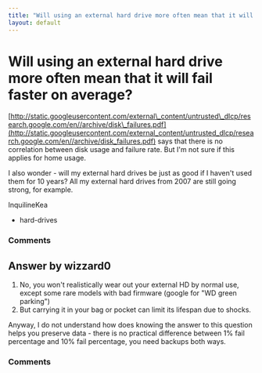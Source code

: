 ```yaml
---
title: "Will using an external hard drive more often mean that it will fail faster on average?"
layout: default
---
```

Will using an external hard drive more often mean that it will fail faster on average?
=====================
[http://static.googleusercontent.com/external\_content/untrusted\_dlcp/research.google.com/en//archive/disk\_failures.pdf](http://static.googleusercontent.com/external_content/untrusted_dlcp/research.google.com/en//archive/disk_failures.pdf)
says that there is no correlation between disk usage and failure rate.
But I'm not sure if this applies for home usage.

I also wonder - will my external hard drives be just as good if I
haven't used them for 10 years? All my external hard drives from 2007
are still going strong, for example.

InquilineKea

<ul class="tags"><li class="tag">hard-drives</li></ul>

### Comments ###


Answer by wizzard0
----------------
1.  No, you won't realistically wear out your external HD by normal use,
    except some rare models with bad firmware (google for "WD green
    parking")
2.  But carrying it in your bag or pocket can limit its lifespan due to
    shocks.

Anyway, I do not understand how does knowing the answer to this question
helps you preserve data - there is no practical difference between 1%
fail percentage and 10% fail percentage, you need backups both ways.

### Comments ###


